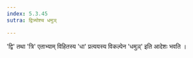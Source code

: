 ```yaml
---
index: 5.3.45
sutra: द्वित्र्योश्च धमुञ्

---
```

'द्वि' तथा 'त्रि' एताभ्याम् विहितस्य 'धा' प्रत्ययस्य विकल्पेन 'धमुञ्' इति आदेशः भवति । 